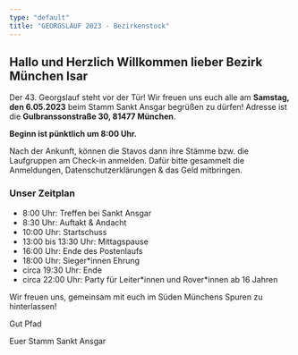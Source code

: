 ```yaml
---
type: "default"
title: "GEORGSLAUF 2023 - Bezirkenstock"
---
```


## Hallo und Herzlich Willkommen lieber Bezirk München Isar

Der 43. Georgslauf steht vor der Tür! Wir freuen uns euch alle am **Samstag, den 6.05.2023** beim Stamm Sankt Ansgar begrüßen zu dürfen! Adresse ist die **Gulbranssonstraße 30, 81477 München**.

**Beginn ist pünktlich um 8:00 Uhr.**

Nach der Ankunft, können die Stavos dann ihre Stämme bzw. die Laufgruppen am Check-in anmelden. Dafür bitte gesammelt die Anmeldungen, Datenschutzerklärungen & das Geld mitbringen.

### Unser Zeitplan

- 8:00 Uhr: Treffen bei Sankt Ansgar
- 8:30 Uhr: Auftakt & Andacht
- 10:00 Uhr: Startschuss
- 13:00 bis 13:30 Uhr: Mittagspause
- 16:00 Uhr: Ende des Postenlaufs
- 18:00 Uhr: Sieger\*innen Ehrung
- circa 19:30 Uhr: Ende
- circa 22:00 Uhr: Party für Leiter\*innen und Rover\*innen ab 16 Jahren

Wir freuen uns, gemeinsam mit euch im Süden Münchens Spuren zu hinterlassen!

Gut Pfad

Euer Stamm Sankt Ansgar
